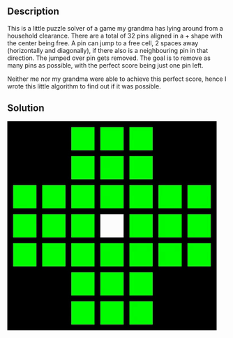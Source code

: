 
## Description
This is a little puzzle solver of a game my grandma has lying around from a household clearance.
There are a total of 32 pins aligned in a + shape with the center being free.
A pin can jump to a free cell, 2 spaces away (horizontally and diagonally), if there also is a neighbouring pin in that direction.
The jumped over pin gets removed.
The goal is to remove as many pins as possible, with the perfect score being just one pin left.

Neither me nor my grandma were able to achieve this perfect score, hence I wrote this little algorithm to find out if it was possible.

## Solution
![](solution.gif)